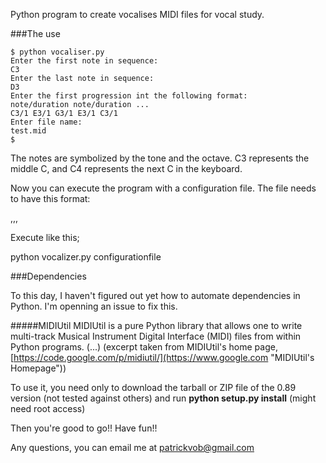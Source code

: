 Python program to create vocalises MIDI files for vocal study.

###The use

```shell
$ python vocaliser.py
Enter the first note in sequence:
C3
Enter the last note in sequence:
D3
Enter the first progression int the following format:
note/duration note/duration ...
C3/1 E3/1 G3/1 E3/1 C3/1
Enter file name:
test.mid
$
```

The notes are symbolized by the tone and the octave. C3 represents the middle C, and C4 represents the next C in the keyboard.

Now you can execute the program with a configuration file. The file needs to have this format:

<firstnote>,<lastnote>,<prograssion>,<filename>

Execute like this;

python vocalizer.py configurationfile

###Dependencies

To this day, I haven't figured out yet how to automate dependencies in Python. I'm openning an issue to fix this.

#####MIDIUtil
MIDIUtil is a pure Python library that allows one to write multi-track Musical Instrument Digital Interface (MIDI) files from within Python programs. (...)
(excerpt taken from MIDIUtil's home page, [https://code.google.com/p/midiutil/](https://www.google.com "MIDIUtil's Homepage"))

To use it, you need only to download the tarball or ZIP file of the 0.89 version (not tested against others) and run **python setup.py install** (might need root access)

Then you're good to go!! Have fun!!


Any questions, you can email me at patrickvob@gmail.com


